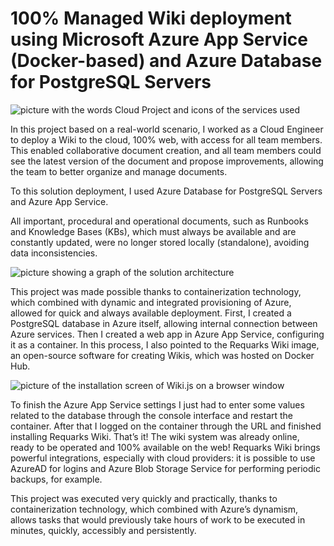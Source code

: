 # 100% Managed Wiki deployment using Microsoft Azure App Service (Docker-based) and Azure Database for PostgreSQL Servers

![picture with the words Cloud Project and icons of the services used](https://miro.medium.com/v2/resize:fit:720/format:webp/0*FeoQJYJ7RHEu2Xz_.jpg)

In this project based on a real-world scenario, I worked as a Cloud Engineer to deploy a Wiki to the cloud, 100% web, with access
for all team members. This enabled collaborative document creation, and all team members could see the latest version of the
document and propose improvements, allowing the team to better organize and manage documents.

To this solution deployment, I used Azure Database for PostgreSQL Servers and Azure App Service.

All important, procedural and operational documents, such as Runbooks and Knowledge Bases (KBs), which must always be available and
are constantly updated, were no longer stored locally (standalone), avoiding data inconsistencies.

![picture showing a graph of the solution architecture](https://miro.medium.com/v2/resize:fit:720/format:webp/0*2vVsGjSQVA05RFlS.jpg)

This project was made possible thanks to containerization technology, which combined with dynamic and integrated provisioning of Azure, 
allowed for quick and always available deployment. First, I created a PostgreSQL database in Azure itself, allowing internal connection 
between Azure services. Then I created a web app in Azure App Service, configuring it as a container. In this process, I also pointed to 
the Requarks Wiki image, an open-source software for creating Wikis, which was hosted on Docker Hub.

![picture of the installation screen of Wiki.js on a browser window](https://miro.medium.com/v2/resize:fit:720/format:webp/0*8T2veSTI7rQ2IgBc.png)

To finish the Azure App Service settings I just had to enter some values related to the database through the console interface and restart the container.
After that I logged on the container through the URL and finished installing Requarks Wiki. That’s it! The wiki system was already online, ready to be 
operated and 100% available on the web! Requarks Wiki brings powerful integrations, especially with cloud providers: it is possible to use AzureAD for
logins and Azure Blob Storage Service for performing periodic backups, for example.

This project was executed very quickly and practically, thanks to containerization technology, which combined with Azure’s dynamism, allows tasks that
would previously take hours of work to be executed in minutes, quickly, accessibly and persistently.


